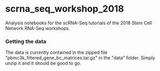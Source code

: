 # scrna_seq_workshop_2018
Analysis notebooks for the scRNA-Seq tutorials of the 2018 Stem Cell Network RNA-Seq workshops.

### Getting the data
The data is currently contained in the zipped file "pbmc3k_filtered_gene_bc_matrices.tar.gz" in the "data" folder. Simply unzip it and it should be good to go.